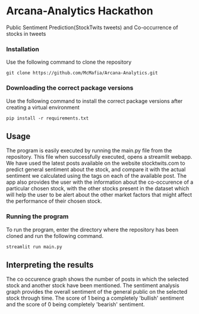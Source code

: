 # Arcana-Analytics Hackathon
Public Sentiment Prediction(StockTwits tweets) and Co-occurrence of stocks in tweets


### Installation 
Use the following command to clone the repository
```
git clone https://github.com/McMafia/Arcana-Analytics.git
```

### Downloading the correct package versions
Use the following command to install the correct package versions after creating a virtual environment
```
pip install -r requirements.txt
```

## Usage
The program is easily executed by running the main.py file from the repository. This file when successfully executed, opens a streamlit webapp. We have used the latest posts available on the website stocktwits.com to predict general sentiment about the stock, and compare it with the actual sentiment we calculated using the tags on each of the available post. The app also provides the user with the information about the co-occurence of a particular chosen stock, with the other stocks present in the dataset which will help the user to be alert about the other market factors that might affect the performance of their chosen stock.

### Running the program
To run the program, enter the directory where the repository has been cloned and run the following command.
```
streamlit run main.py
```
## Interpreting the results

The co occurence graph shows the number of posts in which the selected stock and another stock have been mentioned.
The sentiment analysis graph provides the overall sentiment of the general public on the selected stock through time. The score of 1 being a completely 'bullish' sentiment and the score of 0 being completely 'bearish' sentiment.

